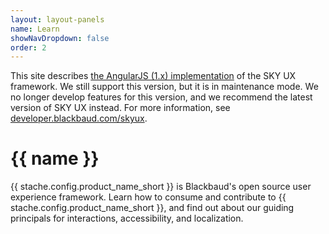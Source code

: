 ```yaml
---
layout: layout-panels
name: Learn
showNavDropdown: false
order: 2
---
```


<bb-alert bb-alert-type="warning">This site describes <a href="https://angularjs.org/">the AngularJS (1.x) implementation</a> of the SKY UX framework. We still support this version, but it is in maintenance mode. We no longer develop features for this version, and we recommend the latest version of SKY UX instead. For more information, see <a href="https://developer.blackbaud.com/skyux">developer.blackbaud.com/skyux</a>.</bb-alert>

<h1 class="bb-page-heading">{{ name }}</h1>

<p class="lead">{{ stache.config.product_name_short }} is Blackbaud's open source user experience framework. Learn how to consume and contribute to {{ stache.config.product_name_short }}, and find out about our guiding principals for interactions, accessibility, and localization.</p>
